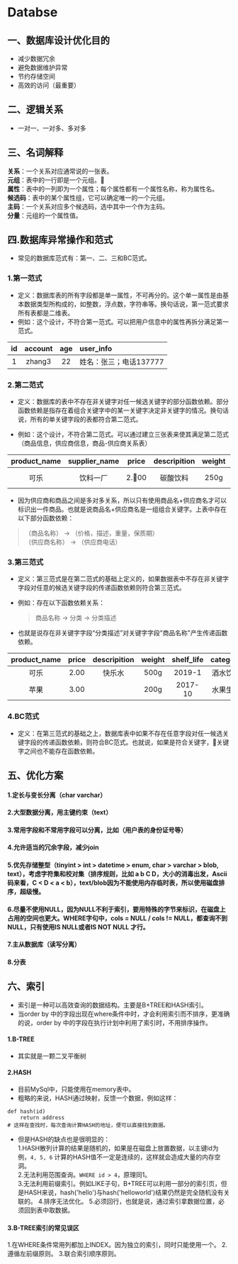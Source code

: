 Databse
===============

## 一、数据库设计优化目的
* 减少数据冗余
* 避免数据维护异常
* 节约存储空间
* 高效的访问（最重要）

## 二、逻辑关系

* 一对一、一对多、多对多

## 三、名词解释
__关系__：一个关系对应通常说的一张表。<br>
__元组__：表中的一行即是一个元组。<br>
__属性__：表中的一列即为一个属性；每个属性都有一个属性名称，称为属性名。<br>
__候选码__：表中的某个属性组，它可以确定唯一的一个元组。<br>
__主码__：一个关系对应多个候选码，选中其中一个作为主码。<br>
__分量__：元组的一个属性值。<br>

## 四.数据库异常操作和范式

* 常见的数据库范式有：第一、二、三和BC范式。

### 1.第一范式
* 定义：数据库表的所有字段都是单一属性，不可再分的。这个单一属性是由基本数据类型所构成的，如整数，浮点数，字符串等。换句话说，第一范式要求所有表都是二维表。
* 例如：这个设计，不符合第一范式。可以把用户信息中的属性再拆分满足第一范式。

|id|account|age|user_info|
|:--:|:--:|:--:|:--|
|1|zhang3|22|姓名：张三；电话137777|

### 2.第二范式
* 定义：数据库的表中不存在非关键字对任一候选关键字的部分函数依赖。部分函数依赖是指存在着组合关键字中的某一关键字决定非关键字的情况。换句话说，所有的单关键字段的表都符合第二范式。

* 例如：这个设计，不符合第二范式。可以通过建立三张表来使其满足第二范式（商品信息，供应商信息，商品-供应商关系表）

|product_name|supplier_name|price|descripition|weight|supplier_phone|shelf_life|category|
|:--:|:--:|:--:|:--:|:--:|:--:|:--:|:--:|
|可乐|饮料一厂|2.00|碳酸饮料|250g|8008200|2019-01|饮料

* 因为供应商和商品之间是多对多关系，所以只有使用商品名+供应商名才可以标识出一件商品。也就是说商品名+供应商名是一组组合关键字。上表中存在以下部分函数依赖：
>（商品名称） -> （价格，描述，重量，保质期）   
>（供应商名称） -> （供应商电话）

### 3.第三范式
* 定义：第三范式是在第二范式的基础上定义的，如果数据表中不存在非关键字字段对任意的候选关键字段的传递函数依赖则符合第三范式。

* 例如：存在以下函数依赖关系：
    > 商品名称 -> 分类 -> 分类描述   
* 也就是说存在非关键字字段“分类描述”对关键字字段"商品名称"产生传递函数依赖。

|product_name|price|descripition|weight|shelf_life|category|category_comment|
|:--:|:--:|:--:|:--:|:--:|:--:|:--:|
|可乐|2.00|快乐水|500g|2019-1|酒水饮料|碳酸饮料|
|苹果|3.00||200g|2017-10|水果生鲜|水果|

### 4.BC范式
* 定义：在第三范式的基础之上，数据库表中如果不存在任意字段对任一候选关键字段的传递函数依赖，则符合BC范式。也就说，如果是符合关键字，关键字之间也不能存在函数依赖。

## 五、优化方案
#### 1.定长与变长分离（char varchar）
#### 2.大型数据分离，用主键约束（text）
#### 3.常用字段和不常用字段可以分离，比如（用户表的身份证号等）
#### 4.允许适当的冗余字段，减少join
#### 5.优先存储整型（tinyint > int > datetime > enum, char > varchar > blob, text），考虑字符集和校对集（排序规则，比如 a b C D，大小的消毒出发，Ascii码来看，C < D < a < b），text/blob因为不能使用内存临时表，所以使用磁盘排序，超级慢。
#### 6.尽量不使用NULL，因为NULL不利于索引，要用特殊的字节来标识，在磁盘上占用的空间也更大。WHERE字句中，cols = NULL / cols != NULL，都查询不到NULL，只有使用IS NULL或者IS NOT NULL 才行。
#### 7.主从数据库（读写分离）
#### 8.分表

## 六、索引
* 索引是一种可以高效查询的数据结构。主要是B+TREE和HASH索引。
* 当order by 中的字段出现在where条件中时，才会利用索引而不排序，更准确的说，order by 中的字段在执行计划中利用了索引时，不用排序操作。 
#### 1.B-TREE
* 其实就是一颗二叉平衡树
#### 2.HASH
* 目前MySql中，只能使用在memory表中。
* 粗略的来说，HASH通过映射，反馈一个数据，例如这样：
```
def hash(id)
    return address
# 这样在查找时，每次查询计算HASH的地址，便可以直接找到数据。
```
* 但是HASH的缺点也是很明显的：<br>
1.HASH散列计算的结果是随机的，如果是在磁盘上放置数据，以主键id为例，`4, 5, 6` 计算的HASH值不一定是连续的，这样就会造成大量的内存空洞。<br>
2.无法利用范围查询。`WHERE id > 4`，原理同1。<br>
3.无法利用前缀索引。例如LIKE子句，B+TREE可以利用一部分的索引页，但是HASH来说，hash('hello')与hash('helloworld')结果仍然是完全随机没有关联的。
4.排序无法优化。
5.必须回行，也就是说，通过索引拿数据位置，必须回到表中取数据。
#### 3.B-TREE索引的常见误区
1.在WHERE条件常用列都加上INDEX。因为独立的索引，同时只能使用一个。
2.遵循左前缀原则。
3.联合索引顺序原则。


